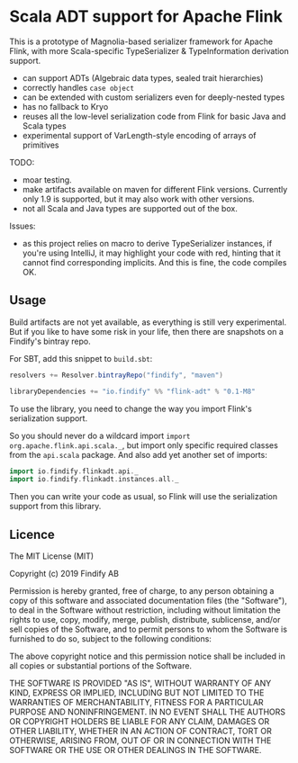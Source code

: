 # Scala ADT support for Apache Flink

This is a prototype of Magnolia-based serializer framework for Apache Flink, with
more Scala-specific TypeSerializer & TypeInformation derivation support.

* can support ADTs (Algebraic data types, sealed trait hierarchies)
* correctly handles `case object` 
* can be extended with custom serializers even for deeply-nested types
* has no fallback to Kryo
* reuses all the low-level serialization code from Flink for basic Java and Scala types
* experimental support of VarLength-style encoding of arrays of primitives

TODO:
* moar testing.
* make artifacts available on maven for different Flink versions. Currently only 1.9 is supported, but it may also work with other versions.
* not all Scala and Java types are supported out of the box.

Issues:
* as this project relies on macro to derive TypeSerializer instances, if you're using IntelliJ, it may
highlight your code with red, hinting that it cannot find corresponding implicits. And this is fine, the code
compiles OK.

## Usage

Build artifacts are not yet available, as everything is still very experimental.
But if you like to have some risk in your life, then there are snapshots on a Findify's bintray repo. 

For SBT, add this snippet to `build.sbt`:
```scala
resolvers += Resolver.bintrayRepo("findify", "maven")

libraryDependencies += "io.findify" %% "flink-adt" % "0.1-M8"
```

To use the library, you need to change the way you import Flink's serialization support. 

So you should never do a wildcard import `import org.apache.flink.api.scala._`, but import only specific required classes from the `api.scala` package. And also add yet another set of imports:
```scala
import io.findify.flinkadt.api._
import io.findify.flinkadt.instances.all._
```

Then you can write your code as usual, so Flink will use the serialization support from this library.

## Licence

The MIT License (MIT)

Copyright (c) 2019 Findify AB

Permission is hereby granted, free of charge, to any person obtaining a copy of this software and associated documentation files (the "Software"), to deal in the Software without restriction, including without limitation the rights to use, copy, modify, merge, publish, distribute, sublicense, and/or sell copies of the Software, and to permit persons to whom the Software is furnished to do so, subject to the following conditions:

The above copyright notice and this permission notice shall be included in all copies or substantial portions of the Software.

THE SOFTWARE IS PROVIDED "AS IS", WITHOUT WARRANTY OF ANY KIND, EXPRESS OR IMPLIED, INCLUDING BUT NOT LIMITED TO THE WARRANTIES OF MERCHANTABILITY, FITNESS FOR A PARTICULAR PURPOSE AND NONINFRINGEMENT. IN NO EVENT SHALL THE AUTHORS OR COPYRIGHT HOLDERS BE LIABLE FOR ANY CLAIM, DAMAGES OR OTHER LIABILITY, WHETHER IN AN ACTION OF CONTRACT, TORT OR OTHERWISE, ARISING FROM, OUT OF OR IN CONNECTION WITH THE SOFTWARE OR THE USE OR OTHER DEALINGS IN THE SOFTWARE.